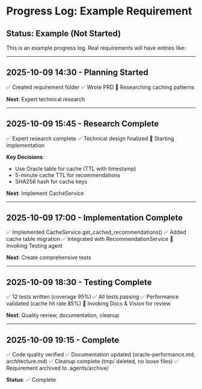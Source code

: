 # Progress Log: Example Requirement

## Status: Example (Not Started)

This is an example progress log. Real requirements will have entries like:

---

## 2025-10-09 14:30 - Planning Started

✅ Created requirement folder
✅ Wrote PRD
🔄 Researching caching patterns

**Next**: Expert technical research

---

## 2025-10-09 15:45 - Research Complete

✅ Expert research complete
✅ Technical design finalized
🔄 Starting implementation

**Key Decisions**:

- Use Oracle table for cache (TTL with timestamp)
- 5-minute cache TTL for recommendations
- SHA256 hash for cache keys

**Next**: Implement CacheService

---

## 2025-10-09 17:00 - Implementation Complete

✅ Implemented CacheService.get_cached_recommendations()
✅ Added cache table migration
✅ Integrated with RecommendationService
🔄 Invoking Testing agent

**Next**: Create comprehensive tests

---

## 2025-10-09 18:30 - Testing Complete

✅ 12 tests written (coverage 95%)
✅ All tests passing
✅ Performance validated (cache hit rate 85%)
🔄 Invoking Docs & Vision for review

**Next**: Quality review, documentation, cleanup

---

## 2025-10-09 19:15 - Complete

✅ Code quality verified
✅ Documentation updated (oracle-performance.md, architecture.md)
✅ Cleanup complete (tmp/ deleted, no loose files)
✅ Requirement archived to .agents/archive/

**Status**: ✅ Complete
